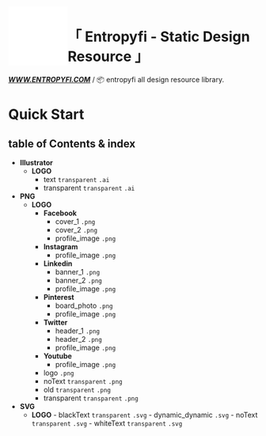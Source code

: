 <a href="https://www.entropyfi.com/">
    <img alt="entropyfi" src="./Entropyfi.svg" width="120px" height=:"120px" align="left">
</a>

<div align="left">

# 「 Entropyfi - Static Design Resource 」

**_<a href="https://www.entropyfi.com/">WWW.ENTROPYFI.COM</a>_** / 📦 entropyfi all design resource library.

</div>

# Quick Start

## table of Contents & index

<!-- JS!LOOKME! -->

- **Illustrator**
  - **LOGO**
    - text `transparent` `.ai`
    - transparent `transparent` `.ai`
- **PNG**
  - **LOGO**
    - **Facebook**
      - cover_1 `.png`
      - cover_2 `.png`
      - profile_image `.png`
    - **Instagram**
      - profile_image `.png`
    - **Linkedin**
      - banner_1 `.png`
      - banner_2 `.png`
      - profile_image `.png`
    - **Pinterest**
      - board_photo `.png`
      - profile_image `.png`
    - **Twitter**
      - header_1 `.png`
      - header_2 `.png`
      - profile_image `.png`
    - **Youtube**
      - profile_image `.png`
    - logo `.png`
    - noText `transparent` `.png`
    - old `transparent` `.png`
    - transparent `transparent` `.png`
- **SVG**
  - **LOGO** - blackText `transparent` `.svg` - dynamic_dynamic `.svg` - noText `transparent` `.svg` - whiteText `transparent` `.svg`
  <!-- JS!LOOKME! -->
